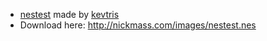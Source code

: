 - [nestest](https://www.qmtpro.com/~nes/misc/nestest.txt) made by [kevtris](http://kevtris.org/Projects/kevtris/index.html)
 - Download here: http://nickmass.com/images/nestest.nes